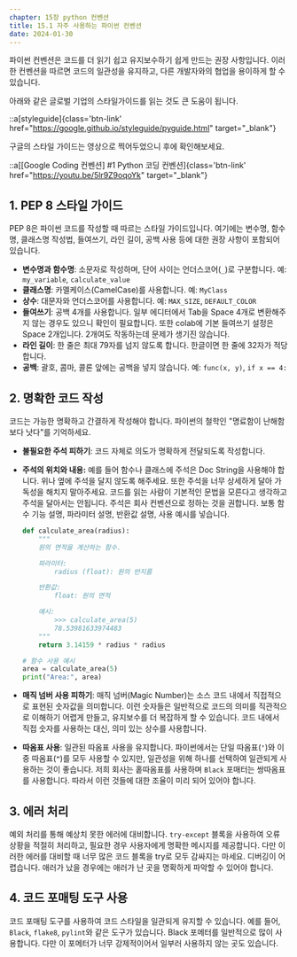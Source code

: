 ```yaml
---
chapter: 15장 python 컨벤션
title: 15.1 자주 사용하는 파이썬 컨벤션
date: 2024-01-30
---
```


파이썬 컨벤션은 코드를 더 읽기 쉽고 유지보수하기 쉽게 만드는 권장 사항입니다. 이러한 컨벤션을 따르면 코드의 일관성을 유지하고, 다른 개발자와의 협업을 용이하게 할 수 있습니다.

아래와 같은 글로벌 기업의 스타일가이드를 읽는 것도 큰 도움이 됩니다.

::a[styleguide]{class='btn-link' href="https://google.github.io/styleguide/pyguide.html" target="\_blank"}

구글의 스타일 가이드는 영상으로 찍어두었으니 후에 확인해보세요.

::a[[Google Coding 컨벤션] #1 Python 코딩 컨벤션]{class='btn-link' href="https://youtu.be/5lr9Z9oqoYk" target="\_blank"}

## 1. PEP 8 스타일 가이드

PEP 8은 파이썬 코드를 작성할 때 따르는 스타일 가이드입니다. 여기에는 변수명, 함수명, 클래스명 작성법, 들여쓰기, 라인 길이, 공백 사용 등에 대한 권장 사항이 포함되어 있습니다.

- **변수명과 함수명**: 소문자로 작성하며, 단어 사이는 언더스코어(`_`)로 구분합니다. 예: `my_variable`, `calculate_value`
- **클래스명**: 카멜케이스(CamelCase)를 사용합니다. 예: `MyClass`
- **상수**: 대문자와 언더스코어를 사용합니다. 예: `MAX_SIZE`, `DEFAULT_COLOR`
- **들여쓰기**: 공백 4개를 사용합니다. 일부 에디터에서 Tab을 Space 4개로 변환해주지 않는 경우도 있으니 확인이 필요합니다. 또한 colab에 기본 들여쓰기 설정은 Space 2개입니다. 2개여도 작동하는데 문제가 생기진 않습니다.
- **라인 길이**: 한 줄은 최대 79자를 넘지 않도록 합니다. 한글이면 한 줄에 32자가 적당합니다.
- **공백**: 괄호, 콤마, 콜론 앞에는 공백을 넣지 않습니다. 예: `func(x, y)`, `if x == 4:`

## 2. 명확한 코드 작성

코드는 가능한 명확하고 간결하게 작성해야 합니다. 파이썬의 철학인 "명료함이 난해함보다 낫다"를 기억하세요.

- **불필요한 주석 피하기**: 코드 자체로 의도가 명확하게 전달되도록 작성합니다.
- **주석의 위치와 내용:** 예를 들어 함수나 클래스에 주석은 Doc String을 사용해야 합니다. 위나 옆에 주석을 달지 않도록 해주세요. 또한 주석을 너무 상세하게 달아 가독성을 해치지 말아주세요. 코드를 읽는 사람이 기본적인 문법을 모른다고 생각하고 주석을 달아서는 안됩니다. 주석은 회사 컨벤션으로 정하는 것을 권합니다. 보통 함수 기능 설명, 파라미터 설명, 반환값 설명, 사용 예시를 넣습니다.

  ```python
  def calculate_area(radius):
      """
      원의 면적을 계산하는 함수.

      파라미터:
          radius (float): 원의 반지름

      반환값:
          float: 원의 면적

      예시:
          >>> calculate_area(5)
          78.53981633974483
      """
      return 3.14159 * radius * radius

  # 함수 사용 예시
  area = calculate_area(5)
  print("Area:", area)
  ```

- **매직 넘버 사용 피하기**: 매직 넘버(Magic Number)는 소스 코드 내에서 직접적으로 표현된 숫자값을 의미합니다. 이런 숫자들은 일반적으로 코드의 의미를 직관적으로 이해하기 어렵게 만들고, 유지보수를 더 복잡하게 할 수 있습니다. 코드 내에서 직접 숫자를 사용하는 대신, 의미 있는 상수를 사용합니다.
- **따옴표 사용**: 일관된 따옴표 사용을 유지합니다. 파이썬에서는 단일 따옴표(**`'`**)와 이중 따옴표(**`"`**)를 모두 사용할 수 있지만, 일관성을 위해 하나를 선택하여 일관되게 사용하는 것이 좋습니다. 저희 회사는 홑따옴표를 사용하며 `Black` 포매터는 쌍따옴표를 사용합니다. 따라서 이런 것들에 대한 조율이 미리 되어 있어야 합니다.

## 3. 에러 처리

예외 처리를 통해 예상치 못한 에러에 대비합니다. `try-except` 블록을 사용하여 오류 상황을 적절히 처리하고, 필요한 경우 사용자에게 명확한 메시지를 제공합니다. 다만 이러한 에러를 대비할 때 너무 많은 코드 블록을 try로 모두 감싸지는 마세요. 디버깅이 어렵습니다. 애러가 났을 경우에는 애러가 난 곳을 명확하게 파악할 수 있어야 합니다.

## 4. 코드 포매팅 도구 사용

코드 포매팅 도구를 사용하여 코드 스타일을 일관되게 유지할 수 있습니다. 예를 들어, `Black`, `flake8`, `pylint`와 같은 도구가 있습니다. Black 포메터를 일반적으로 많이 사용합니다. 다만 이 포메터가 너무 강제적이어서 일부러 사용하지 않는 곳도 있습니다.
